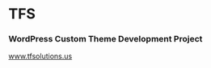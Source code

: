<h1>TFS</h1> 
<h3>WordPress Custom Theme Development Project</h3>

<a href="https://tfsolutions.us/">www.tfsolutions.us</a>


